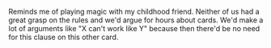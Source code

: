 Reminds me of playing magic with my childhood friend. Neither of us had a great grasp on the rules and we'd argue for hours about cards. We'd make a lot of arguments like "X can't work like Y" because then there'd be no need for this clause on this other card.

